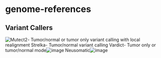 # genome-references

## Variant Callers
![Mutect2](https://gatk.broadinstitute.org/hc/en-us/articles/360037593851-Mutect2)- Tumor/normal or tumor only variant calling with local realignment 
Strelka- Tumor/normal variant calling
Vardict- Tumor only or tumor/normal mode![image](https://github.com/dnousome/genome-references/assets/10719976/fe410ce7-8524-4fc3-a516-c20fd9597dc1)
Neusomatic![image](https://github.com/dnousome/genome-references/assets/10719976/ddb56d33-a329-4587-8eaf-5d4cd0e95a33)
